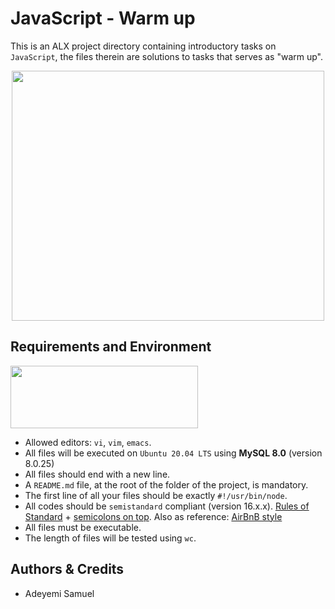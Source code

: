 # JavaScript - Warm up
This is an ALX project directory containing introductory tasks on `JavaScript`, the files therein are solutions to tasks that serves as "warm up".

<p align="center">
<img src="https://s3.amazonaws.com/intranet-projects-files/holbertonschool-higher-level_programming+/303/Javascript-535.png.jpeg" width="500" height="400" />
</p>

## Requirements and Environment
<img src="https://github.com/Samfrodo9/Samfrodo9/blob/main/ALX.jpeg?raw=true" width="300" height="100" />

- Allowed editors: `vi`, `vim`, `emacs`.
- All files will be executed on `Ubuntu 20.04 LTS` using **MySQL 8.0** (version 8.0.25)
- All files should end with a new line.
- A `README.md` file, at the root of the folder of the project, is mandatory.
- The first line of all your files should be exactly `#!/usr/bin/node`.
- All codes should be `semistandard` compliant (version 16.x.x). [Rules of Standard](https://alx-intranet.hbtn.io/rltoken/1T1yg1vOAChRN20Yyz8crw) + [semicolons on top](https://alx-intranet.hbtn.io/rltoken/35q5Pc6A6KWPyd3kGeRQFg). Also as reference: [AirBnB style](https://alx-intranet.hbtn.io/rltoken/ilo9MmB3u0utJZjZat-W3Q)
- All files must be executable.
- The length of files will be tested using `wc`.

## Authors & Credits
- Adeyemi Samuel
